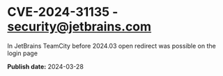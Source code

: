 # CVE-2024-31135 - security@jetbrains.com

In JetBrains TeamCity before 2024.03 open redirect was possible on the login page

**Publish date:** 2024-03-28
